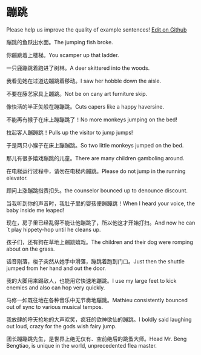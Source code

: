 # 蹦跳

Please help us improve the quality of example sentences! [Edit on Github](https://github.com/jiyushe/jiyu-example-sentence-source/blob/main/chinese/bengtiao.md)

<p><span class="chinese">蹦跳的鱼跃出水面。</span><span class="english">The jumping fish broke.</span></p>

<p><span class="chinese">你蹦跳着上楼梯。</span><span class="english">You scamper up that ladder.</span></p>

<p><span class="chinese">一只鹿蹦跳着跑进了树林。</span><span class="english">A deer skittered into the woods.</span></p>

<p><span class="chinese">我看见她在过道边蹦跳着移动。</span><span class="english">I saw her hobble down the aisle.</span></p>

<p><span class="chinese">不要在藤艺家具上蹦跳。</span><span class="english">Not be on cany art furniture skip.</span></p>

<p><span class="chinese">像快活的半正矢般在蹦蹦跳。</span><span class="english">Cuts capers like a happy haversine.</span></p>

<p><span class="chinese">不能再有猴子在床上蹦蹦跳了！</span><span class="english">No more monkeys jumping on the bed!</span></p>

<p><span class="chinese">拉起客人蹦蹦跳！</span><span class="english">Pulls up the visitor to jump jumps!</span></p>

<p><span class="chinese">于是两只小猴子在床上蹦蹦跳。</span><span class="english">So two little monkeys jumped on the bed.</span></p>

<p><span class="chinese">那儿有很多嬉戏蹦跳的儿童。</span><span class="english">There are many children gamboling around.</span></p>

<p><span class="chinese">在电梯运行过程中，请勿在电梯内蹦跳。</span><span class="english">Please do not jump in the running elevator.</span></p>

<p><span class="chinese">顾问上涨蹦跳指责扣头。</span><span class="english">the counselor bounced up to denounce discount.</span></p>

<p><span class="chinese">当我听到你的声音时，我肚子里的婴孩便蹦蹦跳！</span><span class="english">When I heard your voice, the baby inside me leaped!</span></p>

<p><span class="chinese">现在，房子里已经乱得不能让他蹦跳了，所以他这才开始打扫。</span><span class="english">And now he can´t play hippety-hop until he cleans up.</span></p>

<p><span class="chinese">孩子们，还有狗在草地上蹦跳嬉戏。</span><span class="english">The children and their dog were romping about on the grass.</span></p>

<p><span class="chinese">话音刚落，梭子突然从她手中滑落，蹦跳着跑到门口。</span><span class="english">Just then the shuttle jumped from her hand and out the door.</span></p>

<p><span class="chinese">我的大脚用来踢敌人，也能用它快速地蹦跳。</span><span class="english">I use my large feet to kick enemies and also can hop very quickly.</span></p>

<p><span class="chinese">马修一如既往地在各种音乐中无节奏地蹦跳。</span><span class="english">Mathieu consistently bounced out of sync to various musical tempos.</span></p>

<p><span class="chinese">我放肆的呼天抢地的大声欢笑，疯狂的欲神欲仙的蹦跳。</span><span class="english">I boldly said laughing out loud, crazy for the gods wish fairy jump.</span></p>

<p><span class="chinese">团长蹦蹦跳先生，是世界上绝无仅有、空前绝后的跳蚤大师。</span><span class="english">Head Mr. Beng Bengtiao, is unique in the world, unprecedented flea master.</span></p>

